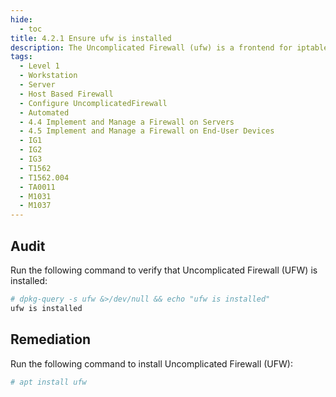 ```yaml
---
hide:
  - toc
title: 4.2.1 Ensure ufw is installed
description: The Uncomplicated Firewall (ufw) is a frontend for iptables and is particularly well-suited for host-based firewalls. ufw provides a framework for managing netfilter, as well as a command-line interface for manipulating the firewall
tags:
  - Level 1
  - Workstation
  - Server
  - Host Based Firewall
  - Configure UncomplicatedFirewall
  - Automated
  - 4.4 Implement and Manage a Firewall on Servers
  - 4.5 Implement and Manage a Firewall on End-User Devices
  - IG1
  - IG2
  - IG3
  - T1562
  - T1562.004
  - TA0011
  - M1031
  - M1037
---
```


## Audit
Run the following command to verify that Uncomplicated Firewall (UFW) is installed:
```bash
# dpkg-query -s ufw &>/dev/null && echo "ufw is installed"
ufw is installed
```

## Remediation
Run the following command to install Uncomplicated Firewall (UFW):
```bash
# apt install ufw
```
